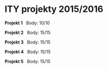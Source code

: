 # ITY projekty 2015/2016
**Projekt 1** &nbsp; Body: 10/10

**Projekt 2** &nbsp; Body: 15/15

**Projekt 3** &nbsp; Body: 15/15

**Projekt 4** &nbsp; Body: 15/15

**Projekt 5** &nbsp; Body: 15/15
